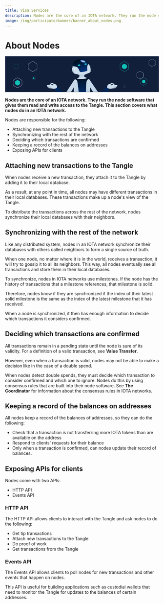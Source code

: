 ```yaml
---
title: Visa Services
description: Nodes are the core of an IOTA network. They run the node software that gives them read and write access to the Tangle.
image: /img/participate/banner/banner_about_nodes.png
---
```


# About Nodes

![About Nodes](/img/participate/banner/banner_about_nodes.png)

**Nodes are the core of an IOTA network. They run the node software that gives them read and write access to the Tangle. This section covers what nodes do in an IOTA network.**

Nodes are responsible for the following:

- Attaching new transactions to the Tangle
- Synchronizing with the rest of the network
- Deciding which transactions are confirmed
- Keeping a record of the balances on addresses
- Exposing APIs for clients

## Attaching new transactions to the Tangle

When nodes receive a new transaction, they attach it to the Tangle by adding it to their local database.

As a result, at any point in time, all nodes may have different transactions in their local databases. These transactions make up a node's view of the Tangle.

To distribute the transactions across the rest of the network, nodes synchronize their local databases with their neighbors.

## Synchronizing with the rest of the network

Like any distributed system, nodes in an IOTA network synchronize their databases with others called neighbors to form a single source of truth.

When one node, no matter where it is in the world, receives a transaction, it will try to gossip it to all its neighbors. This way, all nodes eventually see all transactions and store them in their local databases.

To synchronize, nodes in IOTA networks use milestones.
If the node has the history of transactions that a milestone references, that milestone is solid.

Therefore, nodes know if they are synchronized if the index of their latest solid milestone is the same as the index of the latest milestone that it has received.

When a node is synchronized, it then has enough information to decide which transactions it considers confirmed.

## Deciding which transactions are confirmed

All transactions remain in a pending state until the node is sure of its validity. For a definition of a valid transaction, see **Value Transfer**.

However, even when a transaction is valid, nodes may not be able to make a decision like in the case of a double spend.

When nodes detect double spends, they must decide which transaction to consider confirmed and which one to ignore. Nodes do this by using consensus rules that are built into their node software. See **The Coordinator** for information about the consensus rules in IOTA networks.

## Keeping a record of the balances on addresses

All nodes keep a record of the balances of addresses, so they can do the following:

- Check that a transaction is not transferring more IOTA tokens than are available on the address
- Respond to clients' requests for their balance
- Only when a transaction is confirmed, can nodes update their record of balances.

## Exposing APIs for clients

Nodes come with two APIs:

- HTTP API
- Events API

### HTTP API

The HTTP API allows clients to interact with the Tangle and ask nodes to do the following:

- Get tip transactions
- Attach new transactions to the Tangle
- Do proof of work
- Get transactions from the Tangle

### Events API

The Events API allows clients to poll nodes for new transactions and other events that happen on nodes.

This API is useful for building applications such as custodial wallets that need to monitor the Tangle for updates to the balances of certain addresses.
